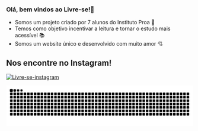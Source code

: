 ### Olá, bem vindos ao Livre-se!👋

- Somos um projeto criado por 7 alunos do Instituto Proa :blue_heart:
- Temos como objetivo incentivar a leitura e tornar o estudo mais acessível :books:
- Somos um website único e desenvolvido com muito amor :cupid:

## Nos encontre no Instagram!
<a href="https://www.instagram.com/projeto_livrese/" target="-blank">
  <img aling="center" alt="Livre-se-instagram" height="30" width="30" src="https://i.pinimg.com/564x/ed/34/e9/ed34e9e48c3151264b34a39c6aef124f.jpg">
</a>

![Snake animation](https://github.com/equipe9proa/equipe9proa/blob/output/github-contribution-grid-snake.svg)

